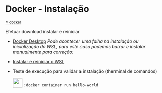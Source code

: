 # Docker - Instalação

<sub>[:arrow_upper_left: docker ](readme.md)<sub>


Efetuar download instalar e reiniciar

- [Docker Desktop](https://desktop.docker.com/win/stable/amd64/Docker%20Desktop%20Installer.exe?utm_source=docker&utm_medium=webreferral&utm_campaign=dd-smartbutton&utm_location=header)
*Pode acontecer uma falha na instalação ou inicialização do WSL, para este caso podemos baixar e instalar manualmente para correção:*
- [Instalar e reiniciar o WSL](https://docs.microsoft.com/pt-br/windows/wsl/install-win10#step-4---download-the-linux-kernel-update-package)

- Teste de execução para validar a instalação (therminal de comandos)

    <sub><image src="../../../imgs/therminal-console.png" width="30px" height="30px" /></sub> : `docker container run hello-world`
